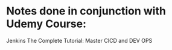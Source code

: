 # Notes done in conjunction with Udemy Course:
Jenkins The Complete Tutorial: Master CICD and DEV OPS
